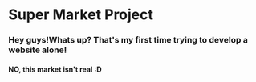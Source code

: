 <h1>Super Market Project</h1>
<h3>Hey guys!Whats up? That's my first time trying to develop a website alone!</h3>
<h4>NO, this market isn't real :D</h4>
